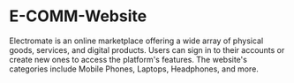# E-COMM-Website
Electromate is an online marketplace offering a wide array of physical goods, services, and digital products. Users can sign in to their accounts or create new ones to access the platform's features. The website's categories include Mobile Phones, Laptops, Headphones, and more.

